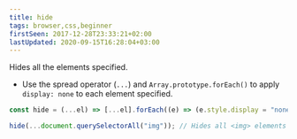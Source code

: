 ```yaml
---
title: hide
tags: browser,css,beginner
firstSeen: 2017-12-28T23:33:21+02:00
lastUpdated: 2020-09-15T16:28:04+03:00
---
```


Hides all the elements specified.

- Use the spread operator (`...`) and `Array.prototype.forEach()` to apply `display: none` to each element specified.

```js
const hide = (...el) => [...el].forEach((e) => (e.style.display = "none"));
```

```js
hide(...document.querySelectorAll("img")); // Hides all <img> elements on the page
```
